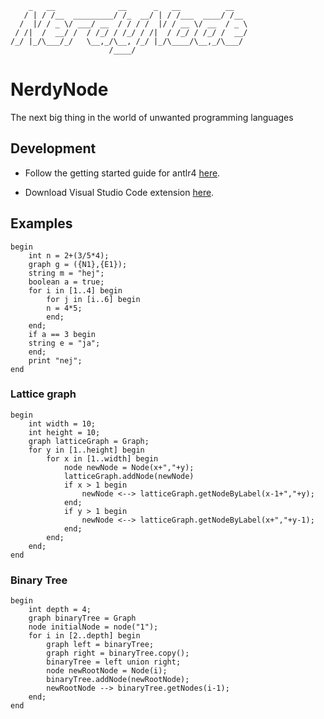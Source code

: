 ```
    _   __              __      _   __          __
   / | / /__  _________/ /_  __/ | / /___  ____/ /__
  /  |/ / _ \/ ___/ __  / / / /  |/ / __ \/ __  / _ \
 / /|  /  __/ /  / /_/ / /_/ / /|  / /_/ / /_/ /  __/
/_/ |_/\___/_/   \__,_/\__, /_/ |_/\____/\__,_/\___/
                      /____/
```

# NerdyNode

The next big thing in the world of unwanted programming languages

## Development

-   Follow the getting started guide for antlr4 [here](https://github.com/antlr/antlr4/blob/master/doc/getting-started.md).

-   Download Visual Studio Code extension [here](https://marketplace.visualstudio.com/items?itemName=mike-lischke.vscode-antlr4).

## Examples

```
begin
    int n = 2+(3/5*4);
    graph g = ({N1},{E1});
    string m = "hej";
    boolean a = true;
    for i in [1..4] begin
        for j in [i..6] begin
        n = 4*5;
        end;
    end;
    if a == 3 begin
    string e = "ja";
    end;
    print "nej";
end
```

### Lattice graph

```
begin
    int width = 10;
    int height = 10;
    graph latticeGraph = Graph;
    for y in [1..height] begin
        for x in [1..width] begin
            node newNode = Node(x+","+y);
            latticeGraph.addNode(newNode)
            if x > 1 begin
                newNode <--> latticeGraph.getNodeByLabel(x-1+","+y);
            end;
            if y > 1 begin
                newNode <--> latticeGraph.getNodeByLabel(x+","+y-1);
            end;
        end;
    end;
end
```

### Binary Tree

```
begin
    int depth = 4;
    graph binaryTree = Graph
    node initialNode = node("1");
    for i in [2..depth] begin
        graph left = binaryTree;
        graph right = binaryTree.copy();
        binaryTree = left union right;
        node newRootNode = Node(i);
        binaryTree.addNode(newRootNode);
        newRootNode --> binaryTree.getNodes(i-1);
    end;
end
```
